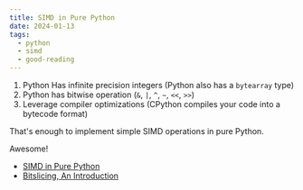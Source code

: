 ```yaml
---
title: SIMD in Pure Python
date: 2024-01-13
tags:
  - python
  - simd
  - good-reading
---
```


1. Python Has infinite precision integers (Python also has a `bytearray` type)
2. Python has bitwise operation (`&`, `|`, `^`, `~`, `<<`, `>>`)
3. Leverage compiler optimizations (CPython compiles your code into a bytecode
   format)

That's enough to implement simple SIMD operations in pure Python.

Awesome!

- [SIMD in Pure Python](https://www.da.vidbuchanan.co.uk/blog/python-swar.html)
- [Bitslicing, An Introduction](https://timtaubert.de/blog/2018/08/bitslicing-an-introduction/)
